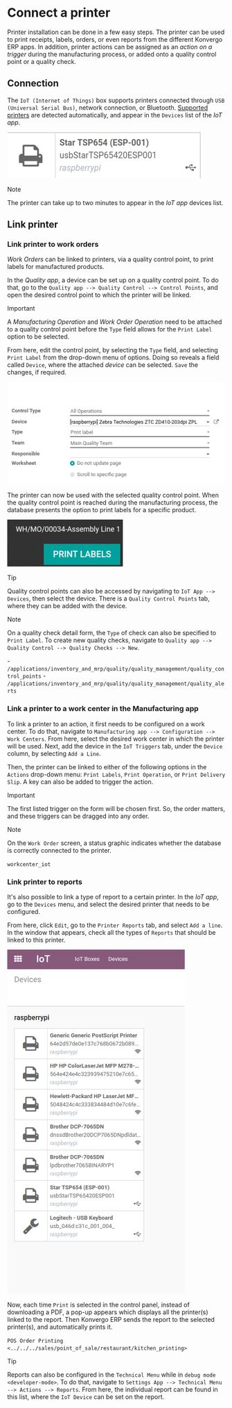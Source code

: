 # Connect a printer

Printer installation can be done in a few easy steps. The printer can be
used to print receipts, labels, orders, or even reports from the
different Konvergo ERP apps. In addition, printer actions can be assigned as an
*action on a trigger* during the manufacturing process, or added onto a
quality control point or a quality check.

## Connection

The `IoT (Internet of Things)` box supports printers connected through
`USB (Universal
Serial Bus)`, network connection, or Bluetooth. [Supported
printers](https://www.odoo.com/page/iot-hardware) are detected
automatically, and appear in the `Devices` list of the *IoT app*.

<img src="printer/printer-detected.png" class="align-center"
alt="The printer as it would appear in the IoT app devices list." />

> [!NOTE]
> The printer can take up to two minutes to appear in the *IoT app*
> devices list.

## Link printer

### Link printer to work orders

*Work Orders* can be linked to printers, via a quality control point, to
print labels for manufactured products.

In the *Quality app*, a device can be set up on a quality control point.
To do that, go to the
`Quality app --> Quality Control --> Control Points`, and open the
desired control point to which the printer will be linked.

> [!IMPORTANT]
> A *Manufacturing Operation* and *Work Order Operation* need to be
> attached to a quality control point before the `Type` field allows for
> the `Print Label` option to be selected.

From here, edit the control point, by selecting the `Type` field, and
selecting `Print Label` from the drop-down menu of options. Doing so
reveals a field called `Device`, where the attached *device* can be
selected. `Save` the changes, if required.

<img src="printer/printer-controlpoint.png" class="align-center"
alt="This is the quality control point setup." />

The printer can now be used with the selected quality control point.
When the quality control point is reached during the manufacturing
process, the database presents the option to print labels for a specific
product.

<img src="printer/printer-prompt.png" class="align-center"
alt="image" />

> [!TIP]
> Quality control points can also be accessed by navigating to
> `IoT App -->
> Devices`, then select the device. There is a `Quality Control Points`
> tab, where they can be added with the device.

> [!NOTE]
> On a quality check detail form, the `Type` of check can also be
> specified to `Print Label`. To create new quality checks, navigate to
> `Quality app
> --> Quality Control --> Quality Checks --> New`.

<div class="seealso">

\-
`/applications/inventory_and_mrp/quality/quality_management/quality_control_points` -
`/applications/inventory_and_mrp/quality/quality_management/quality_alerts`

</div>

### Link a printer to a work center in the Manufacturing app

To link a printer to an action, it first needs to be configured on a
work center. To do that, navigate to
`Manufacturing app --> Configuration --> Work Centers`. From here,
select the desired work center in which the printer will be used. Next,
add the device in the `IoT Triggers` tab, under the `Device` column, by
selecting `Add a
Line`.

Then, the printer can be linked to either of the following options in
the `Actions` drop-down menu: `Print Labels`, `Print Operation`, or
`Print Delivery
Slip`. A key can also be added to trigger the action.

> [!IMPORTANT]
> The first listed trigger on the form will be chosen first. So, the
> order matters, and these triggers can be dragged into any order.

> [!NOTE]
> On the `Work Order` screen, a status graphic indicates whether the
> database is correctly connected to the printer.

<div class="seealso">

`workcenter_iot`

</div>

### Link printer to reports

It's also possible to link a type of report to a certain printer. In the
*IoT app*, go to the `Devices` menu, and select the desired printer that
needs to be configured.

From here, click `Edit`, go to the `Printer Reports` tab, and select
`Add a line`. In the window that appears, check all the types of
`Reports` that should be linked to this printer.

<img src="printer/printers-listed.png" class="align-center"
alt="The printer devices listed in the IoT Devices menu." />

Now, each time `Print` is selected in the control panel, instead of
downloading a PDF, a pop-up appears which displays all the printer(s)
linked to the report. Then Konvergo ERP sends the report to the selected
printer(s), and automatically prints it.

<div class="seealso">

`POS Order Printing <../../../sales/point_of_sale/restaurant/kitchen_printing>`

</div>

> [!TIP]
> Reports can also be configured in the `Technical Menu` while in
> `debug mode
> <developer-mode>`. To do that, navigate to
> `Settings App --> Technical Menu -->
> Actions --> Reports`. From here, the individual report can be found in
> this list, where the `IoT Device` can be set on the report.
